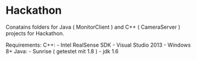 # Hackathon

Conatains folders for Java ( MonitorClient ) and C++ ( CameraServer ) projects for Hackathon.

Requirements:
  C++:  - Intel RealSense SDK
        - Visual Studio 2013
        - Windows 8+
  Java: - Sunrise ( getestet mit 1.8 )
        - jdk 1.6
